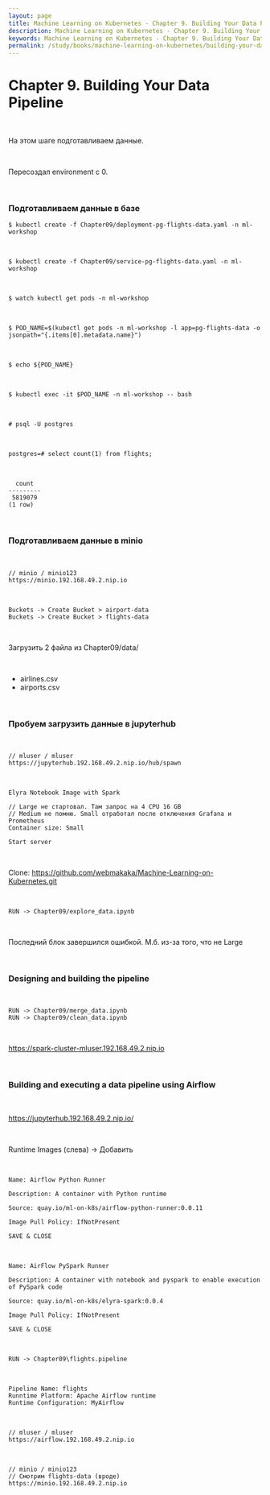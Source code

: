 ```yaml
---
layout: page
title: Machine Learning on Kubernetes - Chapter 9. Building Your Data Pipeline
description: Machine Learning on Kubernetes - Chapter 9. Building Your Data Pipeline
keywords: Machine Learning on Kubernetes - Chapter 9. Building Your Data Pipeline
permalink: /study/books/machine-learning-on-kubernetes/building-your-data-pipeline/
---
```


# Chapter 9. Building Your Data Pipeline

<br/>

На этом шаге подготавливаем данные.

<br/>

Пересоздал environment c 0.

<br/>

### Подготавливаем данные в базе

```
$ kubectl create -f Chapter09/deployment-pg-flights-data.yaml -n ml-workshop
```

<br/>

```
$ kubectl create -f Chapter09/service-pg-flights-data.yaml -n ml-workshop
```

<br/>

```
$ watch kubectl get pods -n ml-workshop
```

<br/>

```
$ POD_NAME=$(kubectl get pods -n ml-workshop -l app=pg-flights-data -o jsonpath="{.items[0].metadata.name}")
```

<br/>

```
$ echo ${POD_NAME}
```

<br/>

```
$ kubectl exec -it $POD_NAME -n ml-workshop -- bash
```

<br/>

```
# psql -U postgres
```

<br/>

```
postgres=# select count(1) from flights;
```

<br/>

```
  count
---------
 5819079
(1 row)
```

<br/>

### Подготавливаем данные в minio

<br/>

```
// minio / minio123
https://minio.192.168.49.2.nip.io
```

<br/>

```
Buckets -> Create Bucket > airport-data
Buckets -> Create Bucket > flights-data
```

<br/>

Загрузить 2 файла из Chapter09/data/

<br/>

- airlines.csv
- airports.csv

<br/>

### Пробуем загрузить данные в jupyterhub

<br/>

```
// mluser / mluser
https://jupyterhub.192.168.49.2.nip.io/hub/spawn
```

<br/>

```
Elyra Notebook Image with Spark

// Large не стартовал. Там запрос на 4 CPU 16 GB
// Medium не помню. Small отработал после отключения Grafana и Prometheus
Container size: Small

Start server
```

<br/>

Clone: https://github.com/webmakaka/Machine-Learning-on-Kubernetes.git

<br/>

```
RUN -> Chapter09/explore_data.ipynb
```

<br/>

Последний блок завершился ошибкой. М.б. из-за того, что не Large

<br/>

### Designing and building the pipeline

<!--
Replicationcontrollers
-->

<br/>

```
RUN -> Chapter09/merge_data.ipynb
RUN -> Chapter09/clean_data.ipynb
```

<br/>

https://spark-cluster-mluser.192.168.49.2.nip.io

<br/>

### Building and executing a data pipeline using Airflow

<br/>

https://jupyterhub.192.168.49.2.nip.io/

<br/>

Runtime Images (слева) -> Добавить

<br/>

```
Name: Airflow Python Runner

Description: A container with Python runtime

Source: quay.io/ml-on-k8s/airflow-python-runner:0.0.11

Image Pull Policy: IfNotPresent

SAVE & CLOSE
```

<br/>

```
Name: AirFlow PySpark Runner

Description: A container with notebook and pyspark to enable execution of PySpark code

Source: quay.io/ml-on-k8s/elyra-spark:0.0.4

Image Pull Policy: IfNotPresent

SAVE & CLOSE
```

<br/>

```
RUN -> Chapter09\flights.pipeline
```

<br/>

```
Pipeline Name: flights
Runntime Platform: Apache Airflow runtime
Runtime Configuration: MyAirflow
```

<br/>

```
// mluser / mluser
https://airflow.192.168.49.2.nip.io
```

<br/>

```
// minio / minio123
// Смотрим flights-data (вроде)
https://minio.192.168.49.2.nip.io
```
